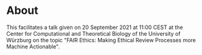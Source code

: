 # About

This facilitates a talk given on 20 September 2021 at 11:00 CEST at the Center for Computational and Theoretical Biology of the University of Würzburg on the topic "FAIR Ethics: Making Ethical Review Processes more Machine Actionable". 

